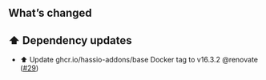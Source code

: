 ## What’s changed

## ⬆️ Dependency updates

- ⬆️ Update ghcr.io/hassio-addons/base Docker tag to v16.3.2 @renovate ([#29](https://github.com/hassio-addons/addon-radarr/pull/29))
